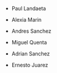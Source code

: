 - Paul Landaeta
- Alexia Marin
- Andres Sanchez
- Miguel Quenta
- Adrian Sanchez





- Ernesto Juarez